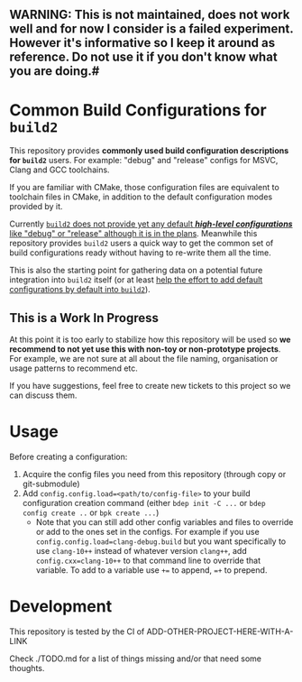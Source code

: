 ## WARNING: This is not maintained, does not work well and for now I consider is a failed experiment. However it's informative so I keep it around as reference. Do not use it if you don't know what you are doing.#

Common Build Configurations for `build2` 
=======================================

This repository provides **commonly used build configuration descriptions for `build2`** users. For example: "debug" and "release" configs for MSVC, Clang and GCC toolchains.

If you are familiar with CMake, those configuration files are equivalent to toolchain files in CMake, in addition to the default configuration modes provided by it.

Currently [`build2` does not provide yet any default ***high-level configurations*** like "debug" or "release" although it is in the plans](https://github.com/build2/build2/issues/11). Meanwhile this repository provides `build2` users a quick way to get the common set of build configurations ready without having to re-write them all the time.

This is also the starting point for gathering data on a potential future integration into `build2` itself (or at least [help the effort to add default configurations by default into `build2`](https://github.com/build2/build2/issues/11)).

## This is a Work In Progress

At this point it is too early to stabilize how this repository will be used so **we recommend to not yet use this with non-toy or non-prototype projects**.
For example, we are not sure at all about the file naming, organisation or usage patterns to recommend etc.

If you have suggestions, feel free to create new tickets to this project so we can discuss them.

# Usage

Before creating a configuration:

1. Acquire the config files you need from this repository (through copy or git-submodule)
2. Add `config.config.load=<path/to/config-file>` to your build configuration creation command (either `bdep init -C ...` or `bdep config create ..` or `bpk create ...`)
    - Note that you can still add other config variables and files to override or add to the ones set in the configs. For example if you use `config.config.load=clang-debug.build` but you want specifically to use `clang-10++` instead of whatever version `clang++`, add `config.cxx=clang-10++` to that command line to override that variable. To add to a variable use `+=` to append, `=+` to prepend.


# Development

This repository is tested by the CI of ADD-OTHER-PROJECT-HERE-WITH-A-LINK

Check ./TODO.md for a list of things missing and/or that need some thoughts.

